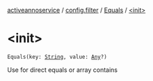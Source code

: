 [activeannoservice](../../index.md) / [config.filter](../index.md) / [Equals](index.md) / [&lt;init&gt;](./-init-.md)

# &lt;init&gt;

`Equals(key: `[`String`](https://kotlinlang.org/api/latest/jvm/stdlib/kotlin/-string/index.html)`, value: `[`Any`](https://kotlinlang.org/api/latest/jvm/stdlib/kotlin/-any/index.html)`?)`

Use for direct equals or array contains

